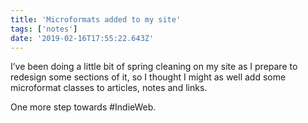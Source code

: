 ```yaml
---
title: 'Microformats added to my site'
tags: ['notes'] 
date: '2019-02-16T17:55:22.643Z'
---
```

I’ve been doing a little bit of spring cleaning on my site as I prepare to redesign some sections of it, so I thought I might as well add some microformat classes to articles, notes and links.

One more step towards #IndieWeb. 